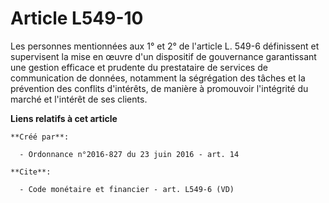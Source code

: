 # Article L549-10

Les personnes mentionnées aux 1° et 2° de l'article L. 549-6 définissent et supervisent la mise en œuvre d'un dispositif de
gouvernance garantissant une gestion efficace et prudente du prestataire de services de communication de données, notamment
la ségrégation des tâches et la prévention des conflits d'intérêts, de manière à promouvoir l'intégrité du marché et
l'intérêt de ses clients.

**Liens relatifs à cet article**

	**Créé par**:

	  - Ordonnance n°2016-827 du 23 juin 2016 - art. 14

	**Cite**:

	  - Code monétaire et financier - art. L549-6 (VD)
